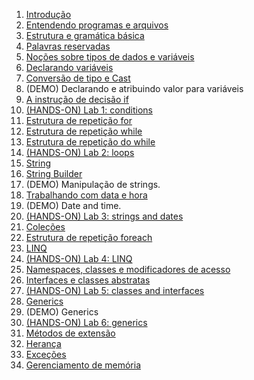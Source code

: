 1. [Introdução](https://github.com/claudineij-ciandt/dotnet-training/tree/master/csharp/content/introduction.md)
2. [Entendendo programas e arquivos](https://github.com/claudineij-ciandt/dotnet-training/tree/master/csharp/content/understading-program-files.md)
3. [Estrutura e gramática básica](https://github.com/claudineij-ciandt/dotnet-training/tree/master/csharp/content/basic-structure-and-grammar.md)
4. [Palavras reservadas](https://github.com/claudineij-ciandt/dotnet-training/tree/master/csharp/content/reserved-keywords.md)
5. [Noções sobre tipos de dados e variáveis](https://github.com/claudineij-ciandt/dotnet-training/tree/master/csharp/content/data-types-and-variables.md)
6. [Declarando variáveis](https://github.com/claudineij-ciandt/dotnet-training/tree/master/csharp/content/declaring-variables.md)
7. [Conversão de tipo e Cast](https://github.com/claudineij-ciandt/dotnet-training/tree/master/csharp/content/Type-convertion-and-cast.md)
8. (DEMO) Declarando e atribuindo valor para variáveis
9. [A instrução de decisão if](https://github.com/claudineij-ciandt/dotnet-training/tree/master/csharp/content/if.md)
10. [(HANDS-ON) Lab 1: conditions](https://github.com/claudineij-ciandt/dotnet-training/tree/master/csharp/content/lab1.md)
11. [Estrutura de repetição for](https://github.com/claudineij-ciandt/dotnet-training/tree/master/csharp/content/for.md)
12. [Estrutura de repetição while](https://github.com/claudineij-ciandt/dotnet-training/tree/master/csharp/content/while.md)
13. [Estrutura de repetição do while](https://github.com/claudineij-ciandt/dotnet-training/tree/master/csharp/content/do-while.md)
14. [(HANDS-ON) Lab 2: loops](https://github.com/claudineij-ciandt/dotnet-training/tree/master/csharp/content/lab2.md)
15. [String](https://github.com/claudineij-ciandt/dotnet-training/tree/master/csharp/content/string.md)
16. [String Builder](https://github.com/claudineij-ciandt/dotnet-training/tree/master/csharp/content/string-builder.md)
17. (DEMO) Manipulação de strings.
18. [Trabalhando com data e hora](https://github.com/claudineij-ciandt/dotnet-training/tree/master/csharp/content/date-time.md)
19. (DEMO) Date and time.
20. [(HANDS-ON) Lab 3: strings and dates](https://github.com/claudineij-ciandt/dotnet-training/tree/master/csharp/content/lab3.md)
21. [Coleções](https://github.com/claudineij-ciandt/dotnet-training/tree/master/csharp/content/collections.md)
22. [Estrutura de repetição foreach](https://github.com/claudineij-ciandt/dotnet-training/tree/master/csharp/content/foreach.md)
23. [LINQ](https://github.com/claudineij-ciandt/dotnet-training/tree/master/csharp/content/linq.md)
24. [(HANDS-ON) Lab 4: LINQ](https://github.com/claudineij-ciandt/dotnet-training/tree/master/csharp/content/lab4.md)
25. [Namespaces, classes e modificadores de acesso](https://github.com/claudineij-ciandt/dotnet-training/tree/master/csharp/content/namespaces-classes-access-modifiers.md)
26. [Interfaces e classes abstratas](https://github.com/claudineij-ciandt/dotnet-training/tree/master/csharp/content/interfaces-abstracts.md)
27. [(HANDS-ON) Lab 5: classes and interfaces](https://github.com/claudineij-ciandt/dotnet-training/tree/master/csharp/content/lab5.md)
28. [Generics](https://github.com/claudineij-ciandt/dotnet-training/tree/master/csharp/content/generics.md)
29. (DEMO) Generics
30. [(HANDS-ON) Lab 6: generics](https://github.com/claudineij-ciandt/dotnet-training/tree/master/csharp/content/lab6.md)
31. [Métodos de extensão](https://github.com/claudineij-ciandt/dotnet-training/tree/master/csharp/content/extension-methods.md)
32. [Herança](https://github.com/claudineij-ciandt/dotnet-training/tree/master/csharp/content/inheritance.md)
33. [Exceções](https://github.com/claudineij-ciandt/dotnet-training/tree/master/csharp/content/exceptions.md)
34. [Gerenciamento de memória](https://github.com/claudineij-ciandt/dotnet-training/tree/master/csharp/content/memory-management.md)
